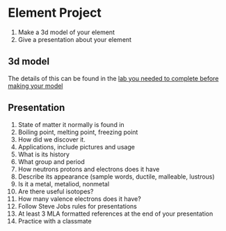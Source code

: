 # Element Project

1. Make a 3d model of your element
2. Give a presentation about your element

## 3d model

The details of this can be found in the [lab you needed to complete before making your model](https://github.com/wjladams/casa/blob/master/2020/science/Lab%203%20Neutrons%20and%20atomic%20model-2021Version.pdf)

## Presentation
1. State of matter it normally is found in
1. Boiling point, melting point, freezing point
1. How did we discover it.
1. Applications, include pictures and usage
1. What is its history
1. What group and period
1. How neutrons protons and electrons does it have
1. Describe its appearance (sample words, ductile, malleable, lustrous)
1. Is it a metal, metaliod, nonmetal
1. Are there useful isotopes?
1. How many valence electrons does it have?
1. Follow Steve Jobs rules for presentations
1. At least 3 MLA formatted references at the end of your presentation
1. Practice with a classmate
